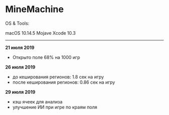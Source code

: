 # MineMachine

OS & Tools:

macOS 10.14.5 Mojave
Xcode 10.3

---

**21 июля 2019** 
- Открыто поле 68% на 1000 игр

**26 июля 2019**

- до кеширования регионов: 1.8 сек на игру
- после кеширования регионов: 0.86 сек на игру

**29 июля 2019**

- кэш ячеек для анализа
- улучшение ИИ при игре по краям поля

